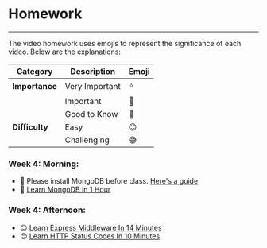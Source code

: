 # Homework
-----

The video homework uses emojis to represent the significance of each video. Below are the explanations:

| **Category**  | **Description**       | **Emoji** |
|---------------|-----------------------|-----------|
| **Importance**| Very Important        | :star:        |
|               | Important             | :bell:        |
|               | Good to Know          | :blue_book:        |
| **Difficulty**| Easy                  | :blush:        |
|               | Challenging           | :sweat_smile:        |

### Week 4: Morning:

- :bell: Please install MongoDB before class. [Here's a guide](https://www.mongodbtutorial.org/getting-started/install-mongodb/)
- :blue_book: [Learn MongoDB in 1 Hour](https://youtu.be/c2M-rlkkT5o?si=NHjzyACLsblRyjO-)
<!-- - [MongoDB tutorial for beginners](https://www.youtube.com/playlist?list=PLZPZq0r_RZONbmOn3EsHac5u5_-Rue3ne) -->

### Week 4: Afternoon: 

- :blush: [Learn Express Middleware In 14 Minutes](https://youtu.be/lY6icfhap2o?si=VL_25MvPSESorwU-)
- :blush: [Learn HTTP Status Codes In 10 Minutes](https://youtu.be/wJa5CTIFj7U?si=Np77uexG5420n7A1)

